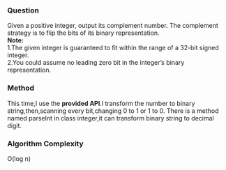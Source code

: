 <h3>Question</h3>
Given a positive integer, output its complement number. The complement strategy is to flip the bits of its binary representation.<br>
<b>Note:</b><br>
1.The given integer is guaranteed to fit within the range of a 32-bit signed integer.<br>
2.You could assume no leading zero bit in the integer’s binary representation.<br>
<h3>Method</h3>
This time,I use the <b>provided API</b>.I transform the number to binary string,then,scanning every bit,changing 0 to 1 or 1 to 0.
There is a method named parseInt in class integer,it can transform binary string to decimal digit.
<h3>Algorithm Complexity</h3>
O(log n)
